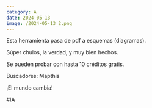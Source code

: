 ```yaml
--- 
category: A 
date: 2024-05-13 
image: /2024-05-13_2.png 
--- 
```


Esta herramienta pasa de pdf a esquemas (diagramas). 

Súper chulos, la verdad, y muy bien hechos. 

Se pueden probar con hasta 10 créditos gratis. 

Buscadores: Mapthis

¡El mundo cambia!

#IA